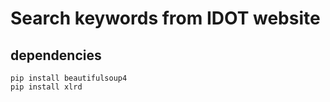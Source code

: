 # Search keywords from IDOT website

## dependencies
```
pip install beautifulsoup4
pip install xlrd
```

